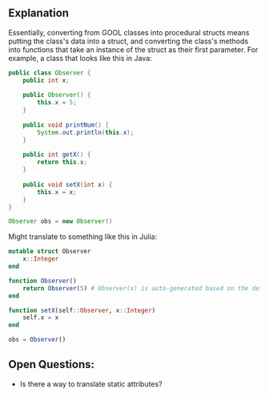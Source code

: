 ## Explanation
Essentially, converting from GOOL classes into procedural structs means putting the class's data into a struct, and converting the class's methods into functions that take an instance of the struct as their first parameter.  For example, a class that looks like this in Java:
```java
public class Observer {
    public int x;
    
    public Observer() {
        this.x = 5;
    }
    
    public void printNum() {
        System.out.println(this.x);
    }
    
    public int getX() {
        return this.x;
    }
    
    public void setX(int x) {
        this.x = x;
    }
}

Observer obs = new Observer()
```
Might translate to something like this in Julia:
```julia
mutable struct Observer
    x::Integer
end

function Observer()
    return Observer(5) # Observer(x) is auto-generated based on the definition of Observer
end

function setX(self::Observer, x::Integer)
    self.x = x
end

obs = Observer()
```

## Open Questions:
- Is there a way to translate static attributes?